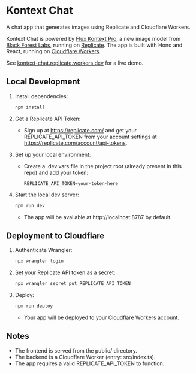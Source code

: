 # Kontext Chat

A chat app that generates images using Replicate and Cloudflare Workers.

Kontext Chat is powered by [Flux Kontext Pro](https://replicate.com/black-forest-labs/flux-kontext-pro), a new image model from [Black Forest Labs](https://black-forest-labs.com/), running on [Replicate](https://replicate.com/black-forest-labs/flux-kontext-pro). The app is built with Hono and React, running on [Cloudflare Workers](https://workers.dev/).

See [kontext-chat.replicate.workers.dev](https://kontext-chat.replicate.workers.dev/) for a live demo.

## Local Development

1. Install dependencies:
   ```sh
   npm install
   ```

1. Get a Replicate API Token:
   - Sign up at https://replicate.com/ and get your REPLICATE_API_TOKEN from your account settings at https://replicate.com/account/api-tokens.

1. Set up your local environment:
   - Create a .dev.vars file in the project root (already present in this repo) and add your token:
     ```
     REPLICATE_API_TOKEN=your-token-here
     ```

1. Start the local dev server:
   ```sh
   npm run dev
   ```
   - The app will be available at http://localhost:8787 by default.

## Deployment to Cloudflare

1. Authenticate Wrangler:
   ```sh
   npx wrangler login
   ```

1. Set your Replicate API token as a secret:
   ```sh
   npx wrangler secret put REPLICATE_API_TOKEN
   ```

1. Deploy:
   ```sh
   npm run deploy
   ```
   - Your app will be deployed to your Cloudflare Workers account.

## Notes

- The frontend is served from the public/ directory.
- The backend is a Cloudflare Worker (entry: src/index.ts).
- The app requires a valid REPLICATE_API_TOKEN to function.
